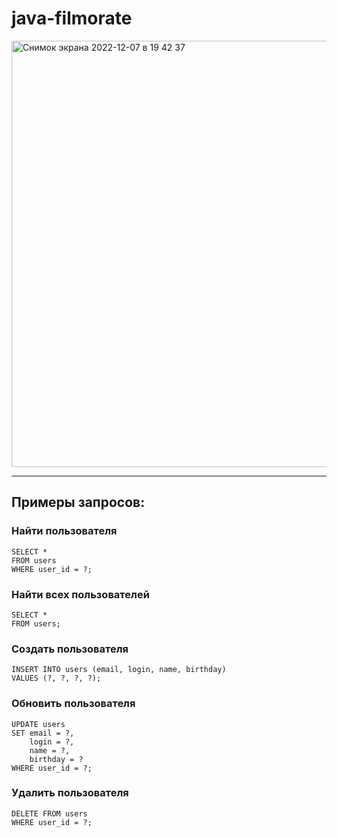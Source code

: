# java-filmorate
<img width="682" alt="Снимок экрана 2022-12-07 в 19 42 37" src="https://user-images.githubusercontent.com/106984793/206292040-f7236686-57be-4e51-b95f-33250f4cf0fd.png">

---

## Примеры запросов:
### Найти пользователя
~~~
SELECT *
FROM users
WHERE user_id = ?;
~~~
### Найти всех пользователей
~~~
SELECT *
FROM users;
~~~
### Создать пользователя
~~~
INSERT INTO users (email, login, name, birthday)
VALUES (?, ?, ?, ?);
~~~
### Обновить пользователя
~~~
UPDATE users
SET email = ?,
    login = ?,
    name = ?,
    birthday = ?
WHERE user_id = ?;
~~~
### Удалить пользователя
~~~
DELETE FROM users
WHERE user_id = ?;
~~~
